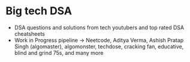 # Big tech DSA
- DSA questions and solutions from tech youtubers and top rated DSA cheatsheets
- Work in Progress pipeline -> Neetcode, Aditya Verma, Ashish Pratap Singh (algomaster), algomonster, techdose, cracking fan, educative, blind and grind 75s, and many more
